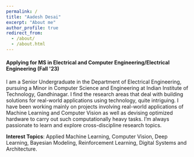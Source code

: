 ```yaml
---
permalink: /
title: "Aadesh Desai"
excerpt: "About me"
author_profile: true
redirect_from: 
  - /about/
  - /about.html
---
```

#### Applying for MS in Electrical and Computer Engineering/Electrical Engineering (Fall '23)

I am a Senior Undergraduate in the Department of Electrical Engineering, pursuing a Minor in Computer Science and Engineering at Indian Institute of Technology, Gandhinagar. I find the research areas that deal with building solutions for real-world applications using technology, quite intriguing. I have been working mainly on projects involving real-world applications of Machine Learning and Computer Vision as well as devising optimized hardware to carry out such computationally heavy tasks. I’m always passionate to learn and explore cross-discipline research topics.


**Interest Topics**: Applied Machine Learning, Computer Vision, Deep Learning, Bayesian Modeling, Reinforcement Learning, Digital Systems and Architecture.


<!-- For more info
------
More info about configuring academicpages can be found in [the guide](https://academicpages.github.io/markdown/). The [guides for the Minimal Mistakes theme](https://mmistakes.github.io/minimal-mistakes/docs/configuration/) (which this theme was forked from) might also be helpful.
 -->
